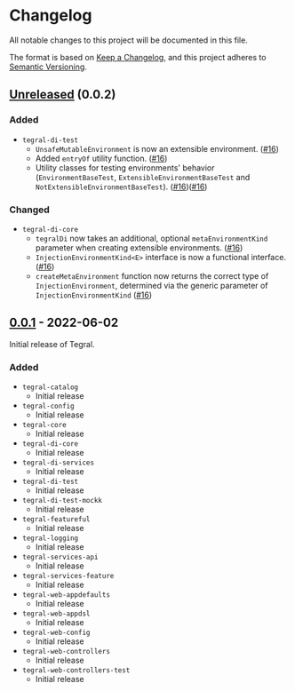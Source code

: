 # Changelog

All notable changes to this project will be documented in this file.

The format is based on [Keep a Changelog](https://keepachangelog.com/en/1.0.0/),
and this project adheres to [Semantic Versioning](https://semver.org/spec/v2.0.0.html).

## [Unreleased] (0.0.2)

### Added

- `tegral-di-test`
  - `UnsafeMutableEnvironment` is now an extensible environment. ([#16](https://github/utybo/Tegral/pull/16))
  - Added `entryOf` utility function. ([#16](https://github/utybo/Tegral/pull/16))
  - Utility classes for testing environments' behavior (`EnvironmentBaseTest`, `ExtensibleEnvironmentBaseTest` and `NotExtensibleEnvironmentBaseTest`). ([#16](https://github/utybo/Tegral/pull/16))([#16](https://github/utybo/Tegral/pull/16))

### Changed

- `tegral-di-core`
  - `tegralDi` now takes an additional, optional `metaEnvironmentKind` parameter when creating extensible environments. ([#16](https://github/utybo/Tegral/pull/16))
  - `InjectionEnvironmentKind<E>` interface is now a functional interface. ([#16](https://github/utybo/Tegral/pull/16))
  - `createMetaEnvironment` function now returns the correct type of `InjectionEnvironment`, determined via the generic parameter of `InjectionEnvironmentKind` ([#16](https://github/utybo/Tegral/pull/16))

## [0.0.1] - 2022-06-02

Initial release of Tegral.

### Added

- `tegral-catalog`
  - Initial release
- `tegral-config`
  - Initial release
- `tegral-core`
  - Initial release
- `tegral-di-core`
  - Initial release
- `tegral-di-services`
  - Initial release
- `tegral-di-test`
  - Initial release
- `tegral-di-test-mockk`
  - Initial release
- `tegral-featureful`
  - Initial release
- `tegral-logging`
  - Initial release
- `tegral-services-api`
  - Initial release
- `tegral-services-feature`
  - Initial release
- `tegral-web-appdefaults`
  - Initial release
- `tegral-web-appdsl`
  - Initial release
- `tegral-web-config`
  - Initial release
- `tegral-web-controllers`
  - Initial release
- `tegral-web-controllers-test`
  - Initial release

[Unreleased]: https://github.com/utybo/Tegral/compare/v0.0.1..main
[0.0.1]: https://github.com/utybo/Tegral/compare/v0.0.1
